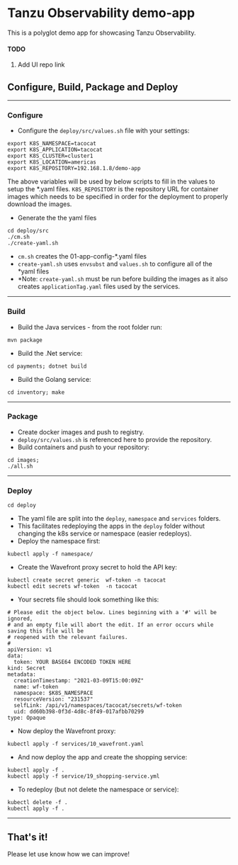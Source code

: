 # Tanzu Observability demo-app
This is a polyglot demo app for showcasing Tanzu Observability.

#### TODO
1. Add UI repo link 

## Configure, Build, Package and Deploy
---

### Configure

- Configure the `deploy/src/values.sh` file with your settings:
```
export K8S_NAMESPACE=tacocat
export K8S_APPLICATION=tacocat
export K8S_CLUSTER=cluster1
export K8S_LOCATION=americas
export K8S_REPOSITORY=192.168.1.8/demo-app
```
The above variables will be used by below scripts to fill in the values to setup the \*.yaml files. `K8S_REPOSITORY` is the repository URL for container images which needs to be specified in order for the deployment to properly download the images.

- Generate the the yaml files
```console
cd deploy/src
./cm.sh 
./create-yaml.sh
```
- `cm.sh` creates the 01-app-config-*.yaml files 
- `create-yaml.sh` uses `envsubst` and `values.sh` to configure all of the *yaml files
- *Note: `create-yaml.sh` must be run before building the images as it also creates `applicationTag.yaml` files used by the services.
---
### Build
- Build the Java services - from the root folder run:
```console
mvn package
```
- Build the .Net service:
```console
cd payments; dotnet build
```
- Build the Golang service: 
 ```console
 cd inventory; make
 ```
 ---

### Package
 - Create docker images and push to registry.
 - `deploy/src/values.sh` is referenced here to provide the repository.
- Build containers and push to your repository:
 ```console
cd images; 
./all.sh
```
---
### Deploy
```console
cd deploy
```
- The yaml file are split into the `deploy`, `namespace` and `services` folders. 
- This facilitates redeploying the apps in the `deploy` folder without changing the k8s service or namespace (easier redeploys).
- Deploy the namespace first:
```
kubectl apply -f namespace/
```
- Create the Wavefront proxy secret to hold the API key:
```
kubectl create secret generic  wf-token -n tacocat
kubectl edit secrets wf-token  -n tacocat
```
- Your secrets file should look something like this:
```console
# Please edit the object below. Lines beginning with a '#' will be ignored,
# and an empty file will abort the edit. If an error occurs while saving this file will be
# reopened with the relevant failures.
#
apiVersion: v1
data:
  token: YOUR BASE64 ENCODED TOKEN HERE
kind: Secret
metadata:
  creationTimestamp: "2021-03-09T15:00:09Z"
  name: wf-token
  namespace: $K8S_NAMESPACE
  resourceVersion: "231537"
  selfLink: /api/v1/namespaces/tacocat/secrets/wf-token
  uid: dd60b398-0f3d-4d8c-8f49-017afbb70299
type: Opaque
```
- Now deploy the Wavefront proxy:
```
kubectl apply -f services/10_wavefront.yaml
```
- And now deploy the app and create the shopping service:
```console 
kubectl apply -f . 
kubectl apply -f service/19_shopping-service.yml
```
- To redeploy (but not delete the namespace or service):
```
kubectl delete -f . 
kubectl apply -f . 
```
---
## That's it!
Please let use know how we can improve!
